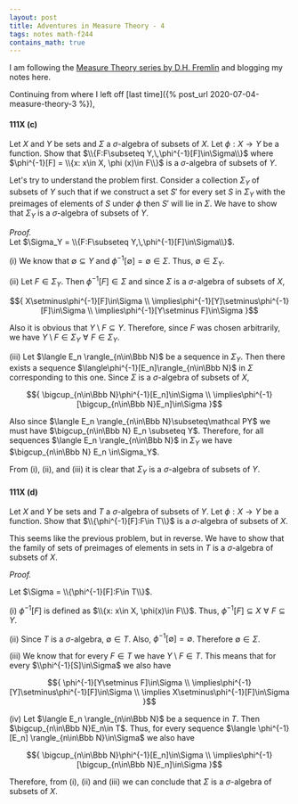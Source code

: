 ```yaml
---
layout: post
title: Adventures in Measure Theory - 4
tags: notes math-f244
contains_math: true
---
```


I am following the [Measure Theory series by D.H. Fremlin](https://www1.essex.ac.uk/maths/people/fremlin/mt.htm) and blogging my notes here.

Continuing from where I left off [last time]({% post_url 2020-07-04-measure-theory-3 %}),

#### 111X (c)
Let $X$ and $Y$ be sets and $\Sigma$ a $\sigma$-algebra of subsets of $X$. Let $\phi:X\to Y$ be a function. Show that
$\\{F:F\subseteq Y,\,\phi^{-1}[F]\in\Sigma\\}$ where $\phi^{-1}[F] = \\{x: x\in X, \phi (x)\in F\\}$ is a $\sigma$-algebra of subsets of $Y$.

Let's try to understand the problem first. Consider a collection $\Sigma_Y$ of subsets of $Y$ such that if we construct a set $S'$ for every set $S$ in $\Sigma_Y$ with the preimages of elements of $S$ under $\phi$ then $S'$ will lie in $\Sigma$. We have to show that $\Sigma_Y$ is a $\sigma$-algebra of subsets of $Y$.

_Proof._  
Let $\Sigma_Y = \\{F:F\subseteq Y,\,\phi^{-1}[F]\in\Sigma\\}$. 

(i) We know that $\emptyset\subseteq Y$ and $\phi^{-1}[\emptyset] = \emptyset\in\Sigma$. Thus, $\emptyset\in\Sigma_Y$.  

(ii) Let $F\in\Sigma_Y$. Then $\phi^{-1}[F]\in\Sigma$ and since $\Sigma$ is a $\sigma$-algebra of subsets of $X$,  

$${
X\setminus\phi^{-1}[F]\in\Sigma \\
\implies\phi^{-1}[Y]\setminus\phi^{-1}[F]\in\Sigma \\
\implies\phi^{-1}[Y\setminus F]\in\Sigma
}$$

Also it is obvious that $Y\setminus F\subseteq Y$. Therefore, since $F$ was chosen arbitrarily, we have $Y\setminus F\in\Sigma_Y\,\,\forall\,\,F\in\Sigma_Y$.  

(iii) Let $\langle E_n \rangle_{n\in\Bbb N}$ be a sequence in $\Sigma_Y$. Then there exists a sequence $\langle\phi^{-1}[E_n]\rangle_{n\in\Bbb N}$ in $\Sigma$ corresponding to this one. Since $\Sigma$ is a $\sigma$-algebra of subsets of $X$,

$${
\bigcup_{n\in\Bbb N}\phi^{-1}[E_n]\in\Sigma \\
\implies\phi^{-1}[\bigcup_{n\in\Bbb N}E_n]\in\Sigma
}$$

Also since $\langle E_n \rangle_{n\in\Bbb N}\subseteq\mathcal PY$ we must have $\bigcup_{n\in\Bbb N} E_n \subseteq Y$. Therefore, for all sequences $\langle E_n \rangle_{n\in\Bbb N}$ in $\Sigma_Y$ we have $\bigcup_{n\in\Bbb N} E_n \in\Sigma_Y$.

From (i), (ii), and (iii) it is clear that $\Sigma_Y$ is a $\sigma$-algebra of subsets of $Y$. $$\tag*{$\square$}$$

#### 111X (d)

Let $X$ and $Y$ be sets and $T$ a $\sigma$-algebra of subsets of $Y$. Let $\phi:X\to Y$ be a function. Show that $\\{\phi^{-1}[F]:F\in T\\}$ is a $\sigma$-algebra of subsets of $X$.

This seems like the previous problem, but in reverse. We have to show that the family of sets of preimages of elements in sets in $T$ is a $\sigma$-algebra of subsets of $X$. 

_Proof._

Let $\Sigma = \\{\phi^{-1}[F]:F\in T\\}$.

(i) $\phi^{-1}[F]$ is defined as $\\{x: x\in X, \phi(x)\in F\\}$. Thus, $\phi^{-1}[F]\subseteq X\,\,\forall\,\,F\subseteq Y$.

(ii) Since $T$ is a $\sigma$-algebra, $\emptyset\in T$. Also, $\phi^{-1}[\emptyset] = \emptyset$. Therefore $\emptyset\in\Sigma$.

(iii) We know that for every $F\in T$ we have $Y\setminus F\in T$. This means that for every $\\phi^{-1}[S]\in\Sigma$ we also have    

$${
\phi^{-1}[Y\setminus F]\in\Sigma \\
\implies\phi^{-1}[Y]\setminus\phi^{-1}[F]\in\Sigma \\
\implies X\setminus\phi^{-1}[F]\in\Sigma
}$$

(iv) Let $\langle E_n \rangle_{n\in\Bbb N}$ be a sequence in $T$. Then $\bigcup_{n\in\Bbb N}E_n\in T$. Thus, for every sequence $\langle \phi^{-1}[E_n] \rangle_{n\in\Bbb N}\in\Sigma$ we also have 

$${
\bigcup_{n\in\Bbb N}\phi^{-1}[E_n]\in\Sigma  \\
\implies\phi^{-1}[\bigcup_{n\in\Bbb N}E_n]\in\Sigma
}$$

Therefore, from (i), (ii) and (iii) we can conclude that $\Sigma$ is a $\sigma$-algebra of subsets of $X$. $$\tag*{$\square$}$$
